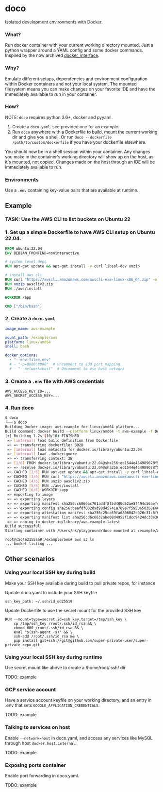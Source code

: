 # doco

Isolated development environments with Docker.

### What?

Run docker container with your current working directory mounted. Just a python wrapper around a YAML config and some docker commands. Inspired by the now archived [docker_interface](https://github.com/spotify/docker_interface).


### Why?
Emulate different setups, dependencies and environment configuration within Docker containers and not your local system. The mounted filesystem means you can make changes on your favorite IDE and have the immediately available to run in your container.

### How?

NOTE: `doco` requires python 3.6+, docker and pyyaml.

1. Create a `doco.yaml`. see provided one for an example.
2. Run `doco` anywhere with a Dockerfile to build, mount the current working dir and give you a shell. Or run `doco --dockerfile /path/to/custom/dockerfile` if you have your dockerfile elsewhere.

You should now be in a shell session within your container. Any changes you make in the container's working directory will show up on the host, as it's mounted, not copied. Changes made on the host through an IDE will be immediately available to run.

### Environments

Use a `.env` containing key-value pairs that are available at runtime.

## Example

### TASK: Use the AWS CLI to list buckets on Ubuntu 22


### 1. Set up a simple Dockerfile to have AWS CLI setup on Ubuntu 22.04.

```Dockerfile
FROM ubuntu:22.04
ENV DEBIAN_FRONTEND=noninteractive

# system level deps
RUN apt-get update && apt-get install -y curl libssl-dev unzip

# install aws cli
RUN curl "https://awscli.amazonaws.com/awscli-exe-linux-x86_64.zip" -o "awscliv2.zip"
RUN unzip awscliv2.zip
RUN ./aws/install

WORKDIR /app

CMD ["/bin/bash"]
```

### 2. Create a `doco.yaml`

```yaml
image_name: aws-example

mount_path: /example/aws
platform: linux/amd64
shell: bash

docker_options:
  - "--env-file=.env"
  # - "-p=8080:8080"  # Uncomment to add port mapping
  # - "--network=host"  # Uncomment to use host network

```

### 3. Create a `.env` file with AWS credentials

```
AWS_ACCESS_KEY_ID=...
AWS_SECRET_ACCESS_KEY=...
```

### 4. Run doco

```bash
$ doco
╰──╴$ doco
Building Docker image: aws-example for linux/amd64 platform...
Build command: docker build --platform linux/amd64 -t aws-example -f Dockerfile .
[+] Building 1.2s (10/10) FINISHED                                                                                   
 => [internal] load build definition from Dockerfile                                                                 
 => => transferring dockerfile: 392B                                                                                 
 => [internal] load metadata for docker.io/library/ubuntu:22.04                                                      
 => [internal] load .dockerignore                                                                                    
 => => transferring context: 2B                                                                                      
 => [1/6] FROM docker.io/library/ubuntu:22.04@sha256:ed1544e454989078f5dec1bfdabd8c5cc9c48e0705d07b678ab6ae3fb61952d2
 => => resolve docker.io/library/ubuntu:22.04@sha256:ed1544e454989078f5dec1bfdabd8c5cc9c48e0705d07b678ab6ae3fb61952d2
 => CACHED [2/6] RUN apt-get update && apt-get install -y curl libssl-dev unzip                                      
 => CACHED [3/6] RUN curl "https://awscli.amazonaws.com/awscli-exe-linux-x86_64.zip" -o "awscliv2.zip"               
 => CACHED [4/6] RUN unzip awscliv2.zip                                                                              
 => CACHED [5/6] RUN ./aws/install                                                                                   
 => CACHED [6/6] WORKDIR /app                                                                                        
 => exporting to image                                                                                               
 => => exporting layers                                                                                              
 => => exporting manifest sha256:c6066ac701addf8f5d400d52ae8f494c56aef4b6288124615258728360b11f6d                    
 => => exporting config sha256:baafdf802d9d98d45741a769e7f5950650358e604a66d4a64a051e084a220ab1                      
 => => exporting attestation manifest sha256:25ca69fad806042c026c31c6f040d57f06ef393627ffd3623937da11e398de96        
 => => exporting manifest list sha256:d6c6632abe08d4952f1dcc9424dc33e36efcb83c416897bf922a415af27cfac3               
 => => naming to docker.io/library/aws-example:latest                                                                
Build successful!
Starting container with /Users/nk/playground/doco mounted at /example/aws on linux/amd64 platform...
```

```
root@c5c4e2155aa9:/example/aws# aws s3 ls
... bucket listing ...

```


## Other scenarios


### Using your local SSH key during build

Make your SSH key available during build to pull private repos, for instance

Update doco.yaml to include your SSH keyfile

```
ssh_key_path: ~/.ssh/id_ed25519
```

Update Dockerfile to use the secret mount for the provided SSH key
```
RUN --mount=type=secret,id=ssh_key,target=/tmp/ssh_key \
    cp /tmp/ssh_key /root/.ssh/id_rsa && \
    chmod 600 /root/.ssh/id_rsa && \
    eval "$(ssh-agent -s)" && \
    ssh-add /root/.ssh/id_rsa && \
    pip install git+ssh://git@github.com/super-private-user/super-private-repo.git
```

### Using your local SSH key during runtime

Use secret mount like above to create a /home/root/.ssh/ dir

TODO: example


### GCP service account

Have a service account keyfile on your working directory, and an entry in .env that sets `GOOGLE_APPLICATION_CREDENTIALS`.

TODO: example


### Talking to services on host

Enable `--network=host` in doco.yaml, and access any services like MySQL through host `docker.host.internal`.

TODO: example

### Exposing ports container

Enable port forwarding in doco.yaml.

TODO: example

